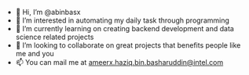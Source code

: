 - 👋 Hi, I’m @abinbasx
- 👀 I’m interested in automating my daily task through programming
- 🌱 I’m currently learning on creating backend development and data science related projects
- 💞️ I’m looking to collaborate on great projects that benefits people like me and you
- 📫 You can mail me at ameerx.haziq.bin.basharuddin@intel.com

<!---
abinbasx/abinbasx is a ✨ special ✨ repository because its `README.md` (this file) appears on your GitHub profile.
You can click the Preview link to take a look at your changes.
--->
